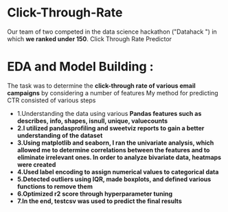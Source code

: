 # Click-Through-Rate
Our team of two competed in the data science hackathon ("Datahack ") in which <strong>we ranked under 150</strong>.
Click Through Rate Predictor
# EDA and Model Building :
The task was to determine the <strong>click-through rate of various email campaigns</strong> by considering a number of features
My method for predicting CTR consisted of various steps
* 1.Understanding the data using various <strong>Pandas features such as describes, info, shapes, isnull, unique, valuecounts
* 2.I utilized <strong>pandasprofiling and sweetviz reports</strong> to gain a better understanding of the dataset
* 3.Using matplotlib and seaborn, I ran the univariate analysis, which allowed me to determine correlations between the features and to eliminate irrelevant ones. In     order to analyze bivariate data, heatmaps were created
* 4.Used label encoding to assign numerical values to categorical data
* 5.Detected outliers using IQR, made boxplots, and defined various functions to remove them
* 6.Optimized r2 score through hyperparameter tuning
* 7.In the end, testcsv was used to predict the final results
